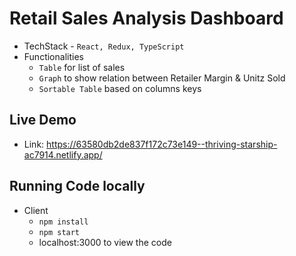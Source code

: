 # Retail Sales Analysis Dashboard
  - TechStack - `React, Redux, TypeScript`
  - Functionalities
    - `Table` for list of sales
    - `Graph` to show relation between Retailer Margin & Unitz Sold
    - `Sortable Table` based on columns keys
    
## Live Demo
  - Link: https://63580db2de837f172c73e149--thriving-starship-ac7914.netlify.app/

## Running Code locally
  - Client
    - `npm install`
    - `npm start`
    - localhost:3000 to view the code
    
 


